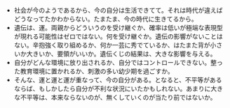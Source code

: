 - 社会が今のようであるから、今の自分は生活できてて。それは時代が違えばどうなってたかわからない。たまたま、今の時代に生きてるから。
- 遺伝は、運。両親からどういうのを受け継ぐか、確率は低いが極端な表現型が現れる可能性はゼロではない。何を受け継ぐか。遺伝の影響がないことはない。辛抱強く取り組めるか、何か一芸に秀でているか、はたまた背が小さいか大きいか、要領がいいか。遺伝くじの結果は、大きな影響を与える。
- 自分がどんな環境に放り出されるか、自分ではコントロールできない。整った教育環境に置かれるか、刺激の多い幼少期を過ごすか。
- そんな、運と運と運が重なって、今の自分がある。となると、不平等があるならば、もしかしたら自分が不利な状況にいたかもしれない。あまりに大きな不平等は、本来ならないのが、無くしていくのが当たり前ではないか。